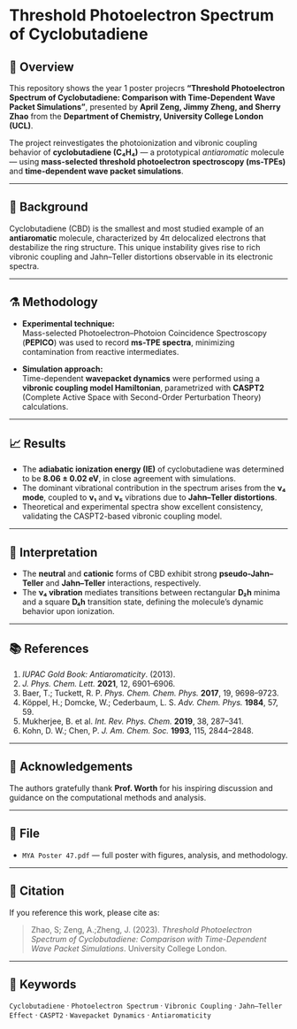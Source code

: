 # Threshold Photoelectron Spectrum of Cyclobutadiene

## 📘 Overview
This repository shows the year 1 poster projecrs **“Threshold Photoelectron Spectrum of Cyclobutadiene: Comparison with Time-Dependent Wave Packet Simulations”**, presented by **April Zeng, Jimmy Zheng, and Sherry Zhao** from the **Department of Chemistry, University College London (UCL)**.

The project reinvestigates the photoionization and vibronic coupling behavior of **cyclobutadiene (C₄H₄)** — a prototypical *antiaromatic* molecule — using **mass-selected threshold photoelectron spectroscopy (ms-TPEs)** and **time-dependent wave packet simulations**.

---

## 🔬 Background
Cyclobutadiene (CBD) is the smallest and most studied example of an **antiaromatic** molecule, characterized by 4π delocalized electrons that destabilize the ring structure. This unique instability gives rise to rich vibronic coupling and Jahn–Teller distortions observable in its electronic spectra.

---

## ⚗️ Methodology
- **Experimental technique:**  
  Mass-selected Photoelectron–Photoion Coincidence Spectroscopy (**PEPICO**) was used to record **ms-TPE spectra**, minimizing contamination from reactive intermediates.

- **Simulation approach:**  
  Time-dependent **wavepacket dynamics** were performed using a **vibronic coupling model Hamiltonian**, parametrized with **CASPT2** (Complete Active Space with Second-Order Perturbation Theory) calculations.

---

## 📈 Results
- The **adiabatic ionization energy (IE)** of cyclobutadiene was determined to be **8.06 ± 0.02 eV**, in close agreement with simulations.
- The dominant vibrational contribution in the spectrum arises from the **ν₄ mode**, coupled to **ν₁** and **ν₅** vibrations due to **Jahn–Teller distortions**.
- Theoretical and experimental spectra show excellent consistency, validating the CASPT2-based vibronic coupling model.

---

## 🧠 Interpretation
- The **neutral** and **cationic** forms of CBD exhibit strong **pseudo-Jahn–Teller** and **Jahn–Teller** interactions, respectively.
- The **ν₄ vibration** mediates transitions between rectangular **D₂h** minima and a square **D₄h** transition state, defining the molecule’s dynamic behavior upon ionization.

---

## 📚 References
1. *IUPAC Gold Book: Antiaromaticity*. (2013).  
2. *J. Phys. Chem. Lett.* **2021**, 12, 6901–6906.  
3. Baer, T.; Tuckett, R. P. *Phys. Chem. Chem. Phys.* **2017**, 19, 9698–9723.  
4. Köppel, H.; Domcke, W.; Cederbaum, L. S. *Adv. Chem. Phys.* **1984**, 57, 59.  
5. Mukherjee, B. et al. *Int. Rev. Phys. Chem.* **2019**, 38, 287–341.  
6. Kohn, D. W.; Chen, P. *J. Am. Chem. Soc.* **1993**, 115, 2844–2848.

---

## 🙏 Acknowledgements
The authors gratefully thank **Prof. Worth** for his inspiring discussion and guidance on the computational methods and analysis.

---

## 📄 File
- `MYA Poster 47.pdf` — full poster with figures, analysis, and methodology.

---

## 🧩 Citation
If you reference this work, please cite as:

>  Zhao, S; Zeng, A.;Zheng, J. (2023). *Threshold Photoelectron Spectrum of Cyclobutadiene: Comparison with Time-Dependent Wave Packet Simulations*. University College London.

---

## 🧪 Keywords
`Cyclobutadiene` · `Photoelectron Spectrum` · `Vibronic Coupling` · `Jahn–Teller Effect` · `CASPT2` · `Wavepacket Dynamics` · `Antiaromaticity`
